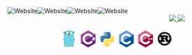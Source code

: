 <div style="display: inline_block" align="center">
    <a href="https://www.linkedin.com/in/johnathan-fercher/"><img height="32" align="left" alt="Website" src="https://img.shields.io/badge/LinkedIn-0077B5?style=for-the-badge&logo=linkedin&logoColor=white" /></a>
    <a href="https://johnathanfercher.medium.com/"><img height="32" align="left" alt="Website" src="https://img.shields.io/badge/Medium-12100E?style=for-the-badge&logo=medium&logoColor=white" /></a>
    <a href="https://stackoverflow.com/users/7805948/johnathan-fercher"><img height="32" align="left" alt="Website" src="https://img.shields.io/badge/Stack_Overflow-FE7A16?style=for-the-badge&logo=stack-overflow&logoColor=white" /></a>
    <a href="https://www.reddit.com/user/jfercher"><img height="32" align="left" alt="Website" src="https://img.shields.io/badge/Reddit-FF4500?style=for-the-badge&logo=reddit&logoColor=white" /></a>
</div>

<div align="center"><br>
    <a href="https://github.com/johnfercher">
        <img height="180em" src="https://github-readme-stats.vercel.app/api?username=johnfercher&show_icons=true&theme=github_dark&include_all_commits=true&count_private=true"/>
        <img height="180em" src="https://github-readme-stats.vercel.app/api/top-langs/?username=johnfercher&layout=compact&langs_count=8&theme=github_dark"/>
    </a>
</div>

<div style="display: inline_block" align="center"><br>
    <img align="center" height="40" width="40" src="https://raw.githubusercontent.com/devicons/devicon/master/icons/go/go-original.svg">
    <img align="center" height="40" width="40" src="https://raw.githubusercontent.com/devicons/devicon/master/icons/csharp/csharp-original.svg">  
    <img align="center" height="40" width="40" src="https://raw.githubusercontent.com/devicons/devicon/master/icons/python/python-original.svg">
    <img align="center" height="40" width="40" src="https://raw.githubusercontent.com/devicons/devicon/master/icons/c/c-original.svg">
    <img align="center" height="40" width="40" src="https://raw.githubusercontent.com/devicons/devicon/master/icons/cplusplus/cplusplus-original.svg">
    <img align="center" height="40" width="40" src="https://raw.githubusercontent.com/devicons/devicon/master/icons/rust/rust-plain.svg">  
</div>